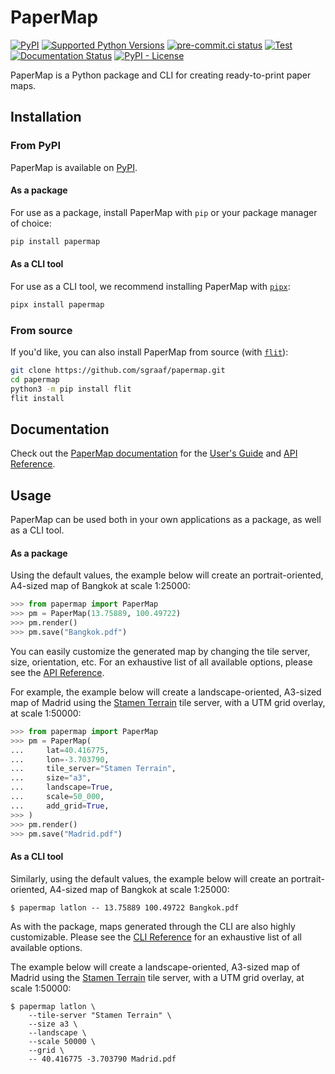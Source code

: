 <!-- start docs-include-index -->

# PaperMap

[![PyPI](https://img.shields.io/pypi/v/papermap)](https://img.shields.io/pypi/v/papermap)
[![Supported Python Versions](https://img.shields.io/pypi/pyversions/papermap)](https://pypi.org/project/papermap/)
[![pre-commit.ci status](https://results.pre-commit.ci/badge/github/sgraaf/papermap/main.svg)](https://results.pre-commit.ci/latest/github/sgraaf/papermap/main)
[![Test](https://github.com/sgraaf/papermap/actions/workflows/test.yml/badge.svg)](https://github.com/sgraaf/papermap/actions/workflows/test.yml)
[![Documentation Status](https://readthedocs.org/projects/papermap/badge/?version=latest)](https://papermap.readthedocs.io/en/latest/?badge=latest)
[![PyPI - License](https://img.shields.io/pypi/l/papermap)](https://img.shields.io/pypi/l/papermap)

PaperMap is a Python package and CLI for creating ready-to-print paper maps.

<!-- end docs-include-index -->

## Installation

<!-- start docs-include-installation -->

### From PyPI

PaperMap is available on [PyPI](https://pypi.org/project/papermap/).

#### As a package

For use as a package, install PaperMap with `pip` or your package manager of choice:

```bash
pip install papermap
```

#### As a CLI tool

For use as a CLI tool, we recommend installing PaperMap with [`pipx`](https://pypa.github.io/pipx/):

```bash
pipx install papermap
```

### From source

If you'd like, you can also install PaperMap from source (with [`flit`](https://flit.readthedocs.io/en/latest/)):

```bash
git clone https://github.com/sgraaf/papermap.git
cd papermap
python3 -m pip install flit
flit install
```

<!-- end docs-include-installation -->

## Documentation

Check out the [PaperMap documentation](https://papermap.readthedocs.io/en/stable/) for the [User's Guide](https://papermap.readthedocs.io/en/stable/usage.html) and [API Reference](https://papermap.readthedocs.io/en/stable/api.html).

## Usage

PaperMap can be used both in your own applications as a package, as well as a CLI tool.

#### As a package

Using the default values, the example below will create an portrait-oriented, A4-sized map of Bangkok at scale 1:25000:

```python
>>> from papermap import PaperMap
>>> pm = PaperMap(13.75889, 100.49722)
>>> pm.render()
>>> pm.save("Bangkok.pdf")
```

You can easily customize the generated map by changing the tile server, size, orientation, etc. For an exhaustive list of all available options, please see the [API Reference](https://papermap.readthedocs.io/en/stable/api.html#papermap.papermap.PaperMap).

For example, the example below will create a landscape-oriented, A3-sized map of Madrid using the [Stamen Terrain](https://stamen.com/say-hello-to-global-stamen-terrain-maps-c195b3bb71e0/) tile server, with a UTM grid overlay, at scale 1:50000:

```python
>>> from papermap import PaperMap
>>> pm = PaperMap(
...     lat=40.416775,
...     lon=-3.703790,
...     tile_server="Stamen Terrain",
...     size="a3",
...     landscape=True,
...     scale=50_000,
...     add_grid=True,
>>> )
>>> pm.render()
>>> pm.save("Madrid.pdf")
```

#### As a CLI tool

Similarly, using the default values, the example below will create an portrait-oriented, A4-sized map of Bangkok at scale 1:25000:

```shell
$ papermap latlon -- 13.75889 100.49722 Bangkok.pdf
```

As with the package, maps generated through the CLI are also highly customizable. Please see the [CLI Reference](https://papermap.readthedocs.io/en/stable/cli.html) for an exhaustive list of all available options.

The example below will create a landscape-oriented, A3-sized map of Madrid using the [Stamen Terrain](https://stamen.com/say-hello-to-global-stamen-terrain-maps-c195b3bb71e0/) tile server, with a UTM grid overlay, at scale 1:50000:

```shell
$ papermap latlon \
    --tile-server "Stamen Terrain" \
    --size a3 \
    --landscape \
    --scale 50000 \
    --grid \
    -- 40.416775 -3.703790 Madrid.pdf
```
